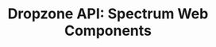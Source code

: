 ---
layout: api.njk
title: 'Dropzone API: Spectrum Web Components'
displayName: Dropzone
componentName: dropzone
componentHeading: sp-dropzone
tags:
- component-api
---